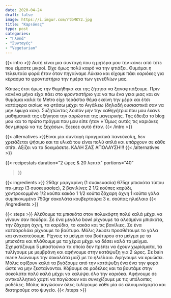 ```yaml
---
date: 2020-04-24
draft: false
image: https://i.imgur.com/rtbMKY2.jpg
title: "Καριόκες"
type: post
categories:
- "Γλυκά"
- "Συνταγές"
- "Vegetarian"
---
```


{{< intro >}}
Αυτή είναι μια συνταγή που η μητέρα μου την κάνει από τότε που είμαστε μικροί. Είχε όμως πολύ καιρό να την φτιάξει. Θυμάμαι η τελευταία φορά ήταν όταν πηγαίναμε Λύκειο και είχαμε πάει καριόκες για κέρασμα το φροντιστήριο την ημέρα των γενεθλίων μας.

Κάπως έτσι όμως την θυμήθηκα και της ζήτησα να ξαναφτιάξουμε. Πριν κανένα μήνα είχα πάει στο φροντιστήριο για να πω ένα γεια μιας και αν θυμάμαι καλά το Metro είχε τεράστιο θέμα εκείνη την μέρα και έτσι κατάφερα αισίως να φτάσω μέχρι το Αιγάλεω (δηλαδή ουσιαστικά σαν να μην έφυγα καν). Συζητώντας λοιπόν μην την καθηγήτρια που μου έκανε μαθηματικά της εξήγησα την αρρώστια της μαγειρικής. Της έδειξα το blog μου και το πρώτο πράγμα που μου είπε ήταν » Όμως αυτές τις καριόκες δεν μπορώ να τις ξεχάσω». Εεεεεε αυτό ήταν.
{{< /intro >}}

{{< alternatives >}}Είναι μία συνταγή πραγματικά πανεύκολη, δεν χρειάζεται ψήσιμο και τα υλικά του είναι πολύ απλά και υπάρχουν σε κάθε σπίτι. Αξίζει να το δοκιμάσετε. ΚΑΛΗ ΣΑΣ ΑΠΟΛΑΥΣΗ!!!
{{< /alternatives >}}

{{< recipestats 
    duration="2 ώρες & 20 λεπτά"
    portions="40"
>}}

{{< ingredients >}} 
250gr μαργαρίνη (1 συσκευασία)
675gr μπισκότα τύπου πτι-μπερ (3 συσκευασίες),
2 βανιλίνες
2 1/2 κούπες καρύδι, χοντροκομμένο
1/2 κούπα κακάο
1 1/2 κούπα ζάχαρη άχνη
1 κούπα γάλα συμπικνωμένο
750gr σοκολάτα κουβερτούρα
3 κ. σούπας ηλιέλαιο
{{< /ingredients >}}

{{< steps >}}
Αλέθουμε τα μπισκότα στον πολυκόφτη πολύ καλά μέχρι να γίνουν σαν πούδρα.
Σε ένα μεγάλο bowl ρίχνουμε τα αλεσμένα μπισκότα, την ζάχαρη άχνη, τα καρύδια, το κακάο και τις βανίλιες.
Σε ένα κατσαρολάκι ρίχνουμε το βούτυρο. Μόλις λιώσει προσθέτουμε το γάλα και ανακατεύουμε.
Ρίχνεις το μείγμα του βούτυρου στο μείγμα με τα μπισκότα και πλάθουμε με τα χέρια μέχρι να δέσει καλά το μείγμα.
Σχηματίζουμε 5 μπαστούνια τα οποία δεν πρέπει να έχουν χωρίσματα, τα τυλίγουμε με μεμβράνη και αφήνουμε στην κατάψυξη για 2 ώρες.
Σε bain marie λιώνουμε την σοκολάτα μαζί με το ηλιέλαιο. Αφήνουμε να κρυώσει.
Μόλις σφίξουν καλά τα βγάζουμε από την κατάψυξη ένα ένα την φορά ώστε να μην ζεσταίνονται.
Κόβουμε σε ροδέλες και τα βουτάμε στην σοκολάτα πολύ καλά μέχρι να καλύψει όλο την καριόκα. Αφήνουμε σε αντικολλητικό χαρτί να παγώσουν και συνεχίζουμε με τις υπόλοιπες ροδέλες.
Μόλις παγώσουν όλες τυλίγουμε κάθε μία σε αλουμινόχαρτο και διατηρούμε στο ψυγείο.
{{< /steps >}}